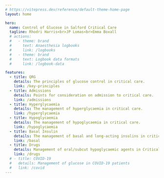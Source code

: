 ```yaml
---
# https://vitepress.dev/reference/default-theme-home-page
layout: home

hero:
  name: Control of Glucose in Salford Critical Care
  tagline: Rhodri Harris<br>JP Lomas<br>Emma Boxall
  # actions:
  #   - theme: brand
  #     text: Anaesthesia logbooks
  #     link: /logbooks
  #   - theme: brand
  #     text: Logbook data formats
  #     link: /logbook-data

features:
  - title: QRG
    details: The principles of glucose control in critical care.
    link: /key-principles
  - title: Admissions
    details: Points for consideration on admission to critical care.
    link: /admissions
  - title: Hyperglycaemia
    details: The management of hyperglycaemia in critical care.
    link: /hyperglycaemia
  - title: Hypoglycaemia
    details: The management of hypoglycaemia in critical care.
    link: /hypoglycaemia
  - title: Basal Insulin
    details: The management of basal and long-acting insulins in critical care
    link: /basal
  - title: Drugs
    details: Management of oral/subcut hypoglycaemic agents in Critical Care
    link: /drugs
  # - title: COVID-19
  #   details: Management of glucose in COVID-19 patients
  #   link: /covid
---
```


